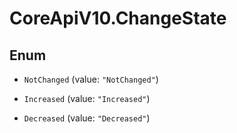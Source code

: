 # CoreApiV10.ChangeState

## Enum


* `NotChanged` (value: `"NotChanged"`)

* `Increased` (value: `"Increased"`)

* `Decreased` (value: `"Decreased"`)


